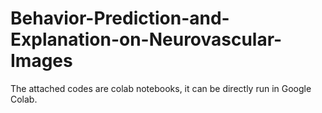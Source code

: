 # Behavior-Prediction-and-Explanation-on-Neurovascular-Images


The attached codes are colab notebooks, it can be directly run in Google Colab.
